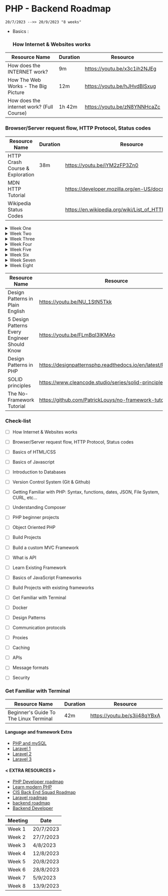 # PHP - Backend Roadmap
`20/7/2023 -->> 20/9/2023 "8 weeks"`

- Basics :
  
  ### How Internet & Websites works
| Resource Name                             |Duration| Resource                                                |
|-------------------------------------------|--------|---------------------------------------------------------|
| How does the INTERNET work?               | 9m     | https://youtu.be/x3c1ih2NJEg                            |
| How The Web Works - The Big Picture       | 12m    | https://youtu.be/hJHvdBlSxug                            |
| How does the internet work? (Full Course) | 1h 42m | https://youtu.be/zN8YNNHcaZc                            |

### Browser/Server request flow, HTTP Protocol, Status codes
| Resource Name                   |Duration| Resource                                                |
|---------------------------------|--------|---------------------------------------------------------|
| HTTP Crash Course & Exploration | 38m    | https://youtu.be/iYM2zFP3Zn0                            |
| MDN HTTP Tutorial               |        | https://developer.mozilla.org/en-US/docs/Web/HTTP       |
| Wikipedia Status Codes          |        | https://en.wikipedia.org/wiki/List_of_HTTP_status_codes |

<details>
<summary>Week One</summary>
  
## Database
  
  - 20/7/2023 -->> 27/7/2023

    - meeting 27/7/2023
      
  - Introduction to DB (DB, DBMS, SQL, ... etc)
    
  - SQL Queries
  
  - [Labs](https://drive.google.com/drive/folders/1VIO8qJQCXFKyPjjfljmfXmb28o8lXSjx?usp=drive_link)
  - [SQL Server tutorial](https://www.youtube.com/playlist?list=PL4cyC4G0M1RQ_Rm52cQ4CcOJ_T_HXeMB4) [x]
  - [Crash Course MySQL](https://www.youtube.com/watch?v=9ylj9NR0Lcg)
  - [MySQL Tutorial for Beginners "Full Course"](https://www.youtube.com/watch?v=7S_tz1z_5bA)
  - [SQL](https://mega.nz/folder/dbwmwS6b#p9nGMhSXETZBAEYGoKty8Q/folder/BGpw2ASb) 
  - for extra resources
</details>

<details>
<summary>Week Two</summary>
  
## PHP
  
- 28/7/2023 -->> 4/8/2023

    - meeting 4/8/2023
      
- Getting Familiar with PHP: Syntax, functions, dates, JSON, File System, CURL, etc...
  
| Resource Name                                                         |Duration| Resource                                                                 |
|-----------------------------------------------------------------------|--------|--------------------------------------------------------------------------|
| PHP Tutorial for Absolute Beginners - PHP Course 2021                 | 5h 5m  | https://youtu.be/yXzWfZ4N4xU                                             |
| Learn PHP The Right Way - Full PHP Tutorial For Beginners & Advanced  | 9h 14m | https://www.youtube.com/playlist?list=PLr3d3QYzkw2xabQRUpcZ_IBk9W50M9pe- |

- [Understanding Composer 10m 39s](https://www.youtube.com/watch?v=I6wm15OWyqg)
- 
</details>
      
<details>
<summary>Week Three</summary>
  
  - 5/8/2023 -->> 12/8/2023

    - meeting 12/8/2023 
    
## PHP & Projects
### Object Oriented PHP
| Channel               | Resource Name                            | Resource                                                                            |
| ----------------------|------------------------------------------|-------------------------------------------------------------------------------------|
| Programming with Mosh | Object-oriented Programming in 7 minutes | https://youtu.be/pTB0EiLXUC8                                                        |
| TheCodeholic          | Object Oriented PHP For beginners        | https://www.youtube.com/watch?v=JmDHHhxfe1w&list=PLLQuc_7jk__VDhXWi544iK-SgljlGGlrX |
| Dani Krossing         | Object Oriented PHP Tutorials            | https://www.youtube.com/watch?v=Anz0ArcQ5kI&list=PL0eyrZgxdwhypQiZnYXM7z7-OTkcMgGPh |
| The Net Ninja         | Object Oriented PHP Tutorial             | https://www.youtube.com/watch?v=LuWxwLk8StM&list=PL4cUxeGkcC9hNpT-yVAYxNWOmxjxL51Hy |

### Build Projects
| Resource Name                                          |Duration| Resource                                     |
|--------------------------------------------------------|--------|----------------------------------------------|
| Build PHP Form Widget using OOP Abstraction            | 19m    | https://youtu.be/sBP6HKRW0sM                 |
| Build Shopping Cart with OOP                           | 37m    | https://youtu.be/1Ip7_hdSqzY                 |
| Create MySql Notes App                                 | 33m    | https://youtu.be/DOsuFRnBqLU                 |
| How To Create A Login System In PHP For Beginners      | 1h 57m | https://youtu.be/gCo6JqGMi30                 |
  
</details>

<details>
<summary>Week Four</summary>

  - 13/8/2023 -->> 20/8/2023
    - meeting 20/8/2023 


### What is API
| Resource Name                                                     |Duration| Resource                     |
|-------------------------------------------------------------------|--------|------------------------------|
| What is an API?                                                   | 0h 3m  | https://youtu.be/s7wmiS2mSXY |
| APIs for Beginners - How to use an API (Full Course / Tutorial)   | 2h 19m | https://youtu.be/GZvSYJDk-us |
| Build PHP REST API From Scratch                                   | 1h 16m | https://www.youtube.com/watch?v=OEWXbpUMODk&list=PLillGF-RfqbZ3_Xr8do7Q2R752xYrDRAo |

</details>

<details>
<summary>Week Five</summary>
  
  ## PHP framework
  ### Laravel
| Resource Name                                              |Duration| Resource                     |
|------------------------------------------------------------|--------|------------------------------|
| Laravel PHP Framework Tutorial - Full Course for Beginners | 4h 25m | https://youtu.be/ImtZ5yENzgE |
| Laravel PHP Framework Tutorial - Full Course (2020)        | 6h 29m | https://youtu.be/BXiHvgrJfkg |
| Laravel 9 From Scratch  - Traversy Media (2022)            | 4h 18m | https://youtu.be/MYyJ4PuL4pY |

  ### Laravel projects
| Resource Name                                              |Duration| Resource                     |
|------------------------------------------------------------|--------|------------------------------|
| Laravel E-Commerce                                         | 16h 30m| https://www.youtube.com/watch?v=o5PWIuDTgxg&list=PLEhEHUEU3x5oPTli631ZX9cxl6cU_sDaR |
| Laravel Movie App                                          | 1h 25m | https://www.youtube.com/watch?v=9OKbmMqsREc&list=PLEhEHUEU3x5pYTjZze3fhYMB4Nl_WOHI4 |
| a lot of great videos from Laraveller                      | collection| https://www.youtube.com/c/Laraveller/videos |

</details>

<details>
<summary>Week Six</summary>
  
  ### Design Patterns
| Resource Name                                     |Duration| Resource                     |
|---------------------------------------------------|--------|------------------------------|
| Design Patterns in Plain English                  | 1h 20m | https://youtu.be/NU_1StN5Tkk |
| 5 Design Patterns Every Engineer Should Know      | 12m    | https://youtu.be/FLmBqI3IKMAo |
| Design Patterns in PHP                            | N/A    | https://designpatternsphp.readthedocs.io/en/latest/README.html |
| SOLID principles                                  | N/A    | https://www.cleancode.studio/series/solid-principles |
| The No-Framework Tutorial                         | N/A    | https://github.com/PatrickLouys/no-framework-tutorial |
</details>

<details>
<summary>Week Seven</summary>

  - Intro to Cloud ++
  - NoSQL databases
  - 
  - [Docker crash course](https://www.youtube.com/watch?v=31ieHmcTUOk&list=PL4cUxeGkcC9hxjeEtdHFNYMtCpjNBm3h7)
</details>

<details>
<summary>Week Eight</summary>
  - Complete what you have missed 
  - Books
  - Projects with Front-end team
  
</details>

| Resource Name                                     | Resource                     |
|---------------------------------------------------|------------------------------|
| Design Patterns in Plain English                  |  https://youtu.be/NU_1StN5Tkk |
| 5 Design Patterns Every Engineer Should Know      | https://youtu.be/FLmBqI3IKMAo |
| Design Patterns in PHP                            | https://designpatternsphp.readthedocs.io/en/latest/README.html |
| SOLID principles                                  | https://www.cleancode.studio/series/solid-principles |
| The No-Framework Tutorial                         | https://github.com/PatrickLouys/no-framework-tutorial |

### Check-list
- [ ] How Internet & Websites works
- [ ] Browser/Server request flow, HTTP Protocol, Status codes
- [ ] Basics of HTML/CSS
- [ ] Basics of Javascript
- [ ] Introduction to Databases
- [ ] Version Control System (Git & Github)
- [ ] Getting Familiar with PHP: Syntax, functions, dates, JSON, File System, CURL, etc...
- [ ] Understanding Composer
- [ ] PHP beginner projects
- [ ] Object Oriented PHP
- [ ] Build Projects
- [ ] Build a custom MVC Framework
- [ ] What is API
- [ ] Learn Existing Framework
- [ ] Basics of JavaScript Frameworks
- [ ] Build Projects with existing frameworks
- [ ] Get Familiar with Terminal
- [ ] Docker
- [ ] Design Patterns
- [ ] Communication protocols
- [ ] Proxies
- [ ] Caching
- [ ] APIs
- [ ] Message formats
- [ ] Security


### Get Familiar with Terminal
| Resource Name                                              |Duration| Resource                     |
|------------------------------------------------------------|--------|------------------------------|
| Beginner's Guide To The Linux Terminal                     | 42m    | https://youtu.be/s3ii48qYBxA |


#### Language and framework Extra
- [PHP and mySQL](https://www.youtube.com/watch?v=pWG7ajC_OVo&list=PL4cUxeGkcC9gksOX3Kd9KPo-O68ncT05o)
- [Laravel 1](https://www.youtube.com/watch?v=MYyJ4PuL4pY)
- [Laravel 2](https://www.youtube.com/watch?v=cDEVWbz2PpQ)
- [Laravel 3](https://www.youtube.com/watch?v=zckH4xalOns&list=PL4cUxeGkcC9hL6aCFKyagrT1RCfVN4w2Q)

#### < EXTRA RESOURCES >
- [PHP Developer roadmap](https://github.com/thecodeholic/php-developer-roadmap)
- [Learn modern PHP](https://github.com/odan/learn-php)
- [CIS Back End Squad Roadmap](https://github.com/CIS-Team/BackEnd-Squad)
- [Laravel roadmap](https://github.com/Eyadhamza/LaravelRoadmap)
- [backend roadmap](https://github.com/Eyadhamza/Backend-Roadmap-2023)
- [Backend Developer](https://roadmap.sh/backend)

| Meeting | Date |
|---------|------|
| Week 1 | 20/7/2023 |
| Week 2 | 27/7/2023 |
| Week 3 | 4/8/2023 |
| Week 4 | 12/8/2023 |
| Week 5 | 20/8/2023 |
| Week 6 | 28/8/2023 |
| Week 7 | 5/9/2023 |
| Week 8 | 13/9/2023 |
